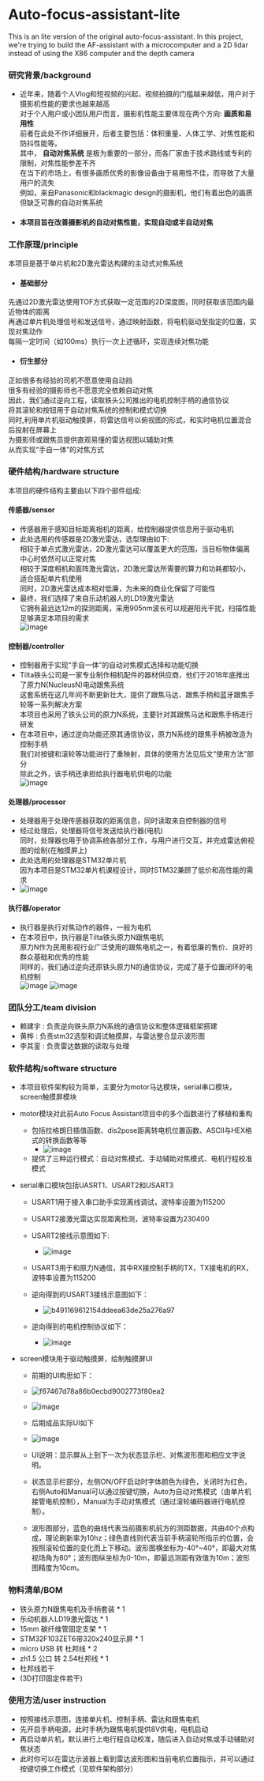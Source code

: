 # Auto-focus-assistant-lite
This is an lite version of the original auto-focus-assistant. In this project, we're trying to build the AF-assistant with a microcomputer and a 2D lidar instead of using the X86 computer and the depth camera

### 研究背景/background
* 近年来，随着个人Vlog和短视频的兴起，视频拍摄的门槛越来越低，用户对于摄影机性能的要求也越来越高<br>
对于个人用户或小团队用户而言，摄影机性能主要体现在两个方向: **画质和易用性**<br>
前者在此处不作详细展开，后者主要包括：体积重量、人体工学、对焦性能和防抖性能等。<br>
其中， **自动对焦系统** 是极为重要的一部分，而各厂家由于技术路线或专利的限制，对焦性能参差不齐<br>
在当下的市场上，有很多画质优秀的影像设备由于易用性不佳，而导致了大量用户的流失<br>
例如，来自Panasonic和blackmagic design的摄影机，他们有着出色的画质但缺乏可靠的自动对焦系统<br>
* #### 本项目旨在改善摄影机的自动对焦性能，实现自动或半自动对焦

### 工作原理/principle
本项目是基于单片机和2D激光雷达构建的主动式对焦系统<br>
+ #### 基础部分<br>
先通过2D激光雷达使用TOF方式获取一定范围的2D深度图，同时获取该范围内最近物体的距离<br>
再通过单片机处理信号和发送信号，通过映射函数，将电机驱动至指定的位置，实现对焦动作<br>
每隔一定时间（如100ms）执行一次上述循环，实现连续对焦功能<br>
+ #### 衍生部分<br>
正如很多有经验的司机不愿意使用自动挡<br>
很多有经验的摄影师也不愿意完全依赖自动对焦<br>
因此，我们通过逆向工程，读取铁头公司推出的电机控制手柄的通信协议<br>
将其滚轮和按钮用于自动对焦系统的控制和模式切换<br>
同时,利用单片机驱动触摸屏，将雷达信号以俯视图的形式，和实时电机位置混合后投射在屏幕上<br>
为摄影师或跟焦员提供直观易懂的雷达视图以辅助对焦<br>
从而实现“手自一体”的对焦方式<br>

### 硬件结构/hardware structure
本项目的硬件结构主要由以下四个部件组成:<br>

#### 传感器/sensor
+ 传感器用于感知目标距离相机的距离，给控制器提供信息用于驱动电机<br>
+ 此处选用的传感器是2D激光雷达，选型理由如下:<br>
  相较于单点式激光雷达，2D激光雷达可以覆盖更大的范围，当目标物体偏离中心时依然可以正常对焦<br>
  相较于深度相机和面阵激光雷达，2D激光雷达所需要的算力和功耗都较小，适合搭配单片机使用<br>
  同时，2D激光雷达成本相对低廉，为未来的商业化保留了可能性<br>
+ 最终，我们选择了来自乐动机器人的LD19激光雷达<br>
  它拥有最远达12m的探测距离，采用905nm波长可以规避阳光干扰，扫描性能足够满足本项目的需求<br>
  ![image](https://github.com/alexlai2860/Auto-focus-assistant-lite/assets/71208694/281fdac5-efaf-42a9-bc72-0a3544252dc5)


#### 控制器/controller
+ 控制器用于实现“手自一体”的自动对焦模式选择和功能切换<br>
+ Tilta铁头公司是一家专业制作相机配件的器材供应商，他们于2018年底推出了原力N(NucleusN)电动跟焦系统<br>
  这套系统在这几年间不断更新壮大，提供了跟焦马达、跟焦手柄和蓝牙跟焦手轮等一系列解决方案<br>
  本项目也采用了铁头公司的原力N系统，主要针对其跟焦马达和跟焦手柄进行研发<br>
+ 在本项目中，通过逆向功能还原其通信协议，原力N系统的跟焦手柄被改造为控制手柄<br>
  我们对按键和滚轮等功能进行了重映射，具体的使用方法见后文“使用方法”部分<br>
  除此之外，该手柄还承担给执行器电机供电的功能<br>
  ![image](https://user-images.githubusercontent.com/71208694/234904265-ea06e599-4549-4483-97e3-278996c009fc.png)

#### 处理器/processor
+ 处理器用于处理传感器获取的距离信息，同时读取来自控制器的信号<br>
+ 经过处理后，处理器将信号发送给执行器(电机)<br>
  同时，处理器也用于协调系统各部分工作，与用户进行交互，并完成雷达俯视图的绘制(在触摸屏上)<br>
+ 此处选用的处理器是STM32单片机<br>
  因为本项目是STM32单片机课程设计，同时STM32兼顾了低价和高性能的需求<br>
+ ![image](https://github.com/alexlai2860/Auto-focus-assistant-lite/assets/71208694/6c590b1c-1cbb-42c2-bde6-71545a6c7df5)


#### 执行器/operator
+ 执行器是执行对焦动作的器件，一般为电机<br>
+ 在本项目中，执行器是Tilta铁头原力N跟焦电机<br>
  原力N作为民用影视行业广泛使用的跟焦电机之一，有着低廉的售价、良好的群众基础和优秀的性能<br>
  同样的，我们通过逆向还原铁头原力N的通信协议，完成了基于位置闭环的电机控制<br>
  ![image](https://user-images.githubusercontent.com/71208694/234904493-18fb9c13-21b8-49a4-9960-7fc6be5cf971.png)
  ![image](https://user-images.githubusercontent.com/71208694/234904598-e6157f63-2e73-4427-8ba5-1e947c6ab19e.png)

### 团队分工/team division
+ 赖建宇 : 负责逆向铁头原力N系统的通信协议和整体逻辑框架搭建
+ 黄桦 : 负责stm32选型和调试触摸屏，与雷达整合显示波形图
+ 李其銮 : 负责雷达数据的读取与处理

### 软件结构/software structure
+ 本项目软件架构较为简单，主要分为motor马达模块，serial串口模块，screen触摸屏模块
+ motor模块对此前Auto Focus Assistant项目中的多个函数进行了移植和重构
  + 包括拉格朗日插值函数、dis2pose距离转电机位置函数、ASCII与HEX格式的转换函数等等
    +  ![image](https://github.com/alexlai2860/Auto-focus-assistant-lite/assets/71208694/373a432f-8c64-4697-8da8-627f0de95b28)
  + 提供了三种运行模式：自动对焦模式、手动辅助对焦模式、电机行程校准模式
+ serial串口模块包括UASRT1、USART2和USART3
  + USART1用于接入串口助手实现离线调试，波特率设置为115200
  + USART2接激光雷达实现距离检测，波特率设置为230400
  + USART2接线示意图如下:
    + ![image](https://github.com/alexlai2860/Auto-focus-assistant-lite/assets/71208694/ccb4703f-3a0e-4d70-ace2-c459f8190159)

  + USART3用于和原力N通信，其中RX接控制手柄的TX，TX接电机的RX，波特率设置为115200
  + 逆向得到的USART3接线示意图如下：
    + ![b491169612154ddeea63de25a276a97](https://github.com/alexlai2860/Auto-focus-assistant-lite/assets/71208694/2ef850d8-95ca-4261-9e30-4ea071b4f70f)
  + 逆向得到的电机控制协议如下：
    + ![image](https://github.com/alexlai2860/Auto-focus-assistant-lite/assets/71208694/9a1cd28a-9608-4f09-b07b-72e58ee7d3e2)


+ screen模块用于驱动触摸屏，绘制触摸屏UI
  + 前期的UI构思如下：
  + ![f67467d78a86b0ecbd9002773f80ea2](https://github.com/alexlai2860/Auto-focus-assistant-lite/assets/71208694/34bf76fa-935a-4b91-84d9-c75f118deffd)
  + ![image](https://github.com/alexlai2860/Auto-focus-assistant-lite/assets/71208694/e78ee4f0-bfad-45d5-8038-b18608c17ed9)

  + 后期成品实际UI如下
  + ![image](https://github.com/alexlai2860/Auto-focus-assistant-lite/assets/71208694/32634e00-8fd6-4b96-8cdf-5816dffb8fc0)
  + UI说明：显示屏从上到下一次为状态显示栏、对焦波形图和相应文字说明。
  + 状态显示栏部分，左侧ON/OFF启动时字体颜色为绿色，关闭时为红色，右侧Auto和Manual可以通过按键切换，Auto为自动对焦模式（由单片机接管电机控制），Manual为手动对焦模式（通过滚轮编码器进行电机控制）。
  + 波形图部分，蓝色的曲线代表当前摄影机前方的测距数据，共由40个点构成，理论刷新率为10hz；绿色直线则代表当前手柄滚轮所指示的位置，会按照滚轮位置的变化而上下移动。波形图横坐标为-40°~40°，即最大对焦视场角为80°；波形图纵坐标为0-10m，即最远测距有效值为10m；波形图精度为10cm。

### 物料清单/BOM
+ 铁头原力N跟焦电机及手柄套装 * 1
+ 乐动机器人LD19激光雷达 * 1
+ 15mm 碳纤维管固定支架 * 1
+ STM32F103ZET6带320x240显示屏 * 1
+ micro USB 转 杜邦线 * 2
+ zh1.5 公口 转 2.54杜邦线 * 1 
+ 杜邦线若干
+ (3D打印固定件若干)

### 使用方法/user instruction
+ 按照接线示意图，连接单片机、控制手柄、雷达和跟焦电机
+ 先开启手柄电源，此时手柄为跟焦电机提供8V供电，电机启动
+ 再启动单片机，默认进行上电行程自动校准，随后进入自动对焦或手动辅助对焦状态
+ 此时你可以在雷达示波器上看到雷达波形图和当前电机位置指示，并可以通过按键切换工作模式（见软件架构部分）
